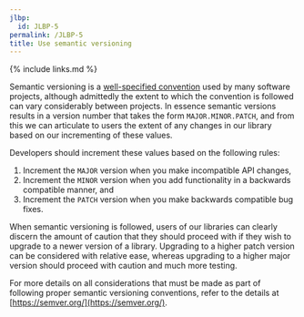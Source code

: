 ```yaml
---
jlbp:
  id: JLBP-5
permalink: /JLBP-5
title: Use semantic versioning
---
```


{% include links.md %}

Semantic versioning is a [well-specified convention](https://semver.org/) used by many software projects, although admittedly the extent to which the convention is followed can vary considerably between projects. In essence semantic versions results in a version number that takes the form `MAJOR.MINOR.PATCH`, and from this we can articulate to users the extent of any changes in our library based on our incrementing of these values.

Developers should increment these values based on the following rules:

1. Increment the `MAJOR` version when you make incompatible API changes,
2. Increment the `MINOR` version when you add functionality in a backwards compatible manner, and
3. Increment the `PATCH` version when you make backwards compatible bug fixes.

When semantic versioning is followed, users of our libraries can clearly discern the amount of caution that they should proceed with if they wish to upgrade to a newer version of a library. Upgrading to a higher patch version can be considered with relative ease, whereas upgrading to a higher major version should proceed with caution and much more testing.

For more details on all considerations that must be made as part of following proper semantic versioning conventions, refer to the details at [https://semver.org/](https://semver.org/).